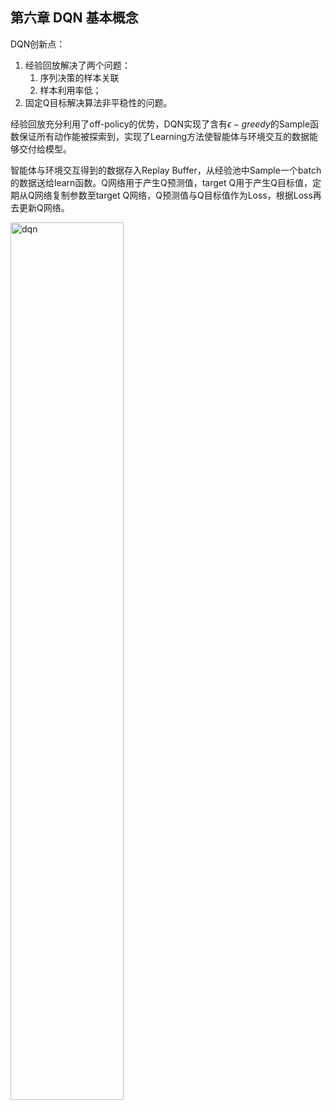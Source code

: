 ## 第六章 DQN 基本概念

DQN创新点：
1.  经验回放解决了两个问题：
    1. 序列决策的样本关联 
    2. 样本利用率低；
2. 固定Q目标解决算法非平稳性的问题。

经验回放充分利用了off-policy的优势，DQN实现了含有$\epsilon-greedy$的Sample函数保证所有动作能被探索到，实现了Learning方法使智能体与环境交互的数据能够交付给模型。

智能体与环境交互得到的数据存入Replay Buffer，从经验池中Sample一个batch的数据送给learn函数。Q网络用于产生Q预测值，target Q用于产生Q目标值，定期从Q网络复制参数至target Q网络，Q预测值与Q目标值作为Loss，根据Loss再去更新Q网络。

<img src="https://docs-xy.oss-cn-shanghai.aliyuncs.com/rl06.png" alt="dqn" style="width:60%">

